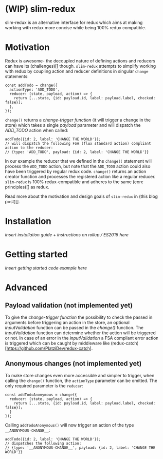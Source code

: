(WIP) slim-redux
================

slim-redux is an alternative interface for redux which aims at making working with redux more concise while being 100% redux compatible.

# Motivation
Redux is awesome- the decoupled nature of defining actions and reducers can have its (challenges)[] though.
`slim-redux` attempts to simplify working with redux by coupling action and reducer definitions in singular `change` statements:

```
const addTodo = change({
  actionType: 'ADD_TODO',
  reducer: (state, payload, action) => {
    return [...state, {id: payload.id, label: payload.label, checked: false}];
  },
});
```

`change()` returns a *change-trigger function* (it will trigger a change in the store) which takes a single *payload* parameter and will dispatch the *ADD_TODO* action when called: 
```
addTodo({id: 2, label: 'CHANGE THE WORLD'});
// will dispatch the following FSA (flux standard action) compliant action to the reducer:
// {type: 'ADD_TODO', payload: {id: 2, label: 'CHANGE THE WORLD'}}
```  

In our example the reducer that we defined in the `change()` statement will process the `ADD_TODO` action, but note that the `ADD_TODO` action could also have been triggered by regular redux code.
`change()` returns an action creator function and processes the registered action like a regular reducer. `slim-redux` is 100% redux-compatible and adheres to the same (core principles)[] as redux.

Read more about the motivation and design goals of `slim-redux` in (this blog post)[].  

# Installation
*insert installation guide + instructions on rollup / ES2016 here*

# Getting started
*insert getting started code example here*

# Advanced
## Payload validation (not implemented yet)
To give the *change-trigger function* the possibility to check the passed in arguments before triggering an action in the store, an optional *inputValidation* function can be passed in the *change()* function. The *inputValidation* function can determine whether the action will be triggered or not.
In case of an error in the *inputValidation* a FSA compliant error action is triggered which can be caught by middleware like (redux-catch)[https://github.com/PlatziDev/redux-catch].

## Anonymous changes (not implemented yet)
To make store changes even more accessible and simpler to trigger, when calling the `change()` function, the `actionType` parameter can be omitted. The only required parameter is the `reducer`:  
```
const addTodoAnonymous = change({
  reducer: (state, payload, action) => {
    return [...state, {id: payload.id, label: payload.label, checked: false}];
  }
});
```
Calling `addTodoAnonymous()` will now trigger an action of the type `__ANONYMOUS-CHANGE__`:
```
addTodo({id: 2, label: 'CHANGE THE WORLD'});
// dispatches the following action:
// {type: '__ANONYMOUS-CHANGE__', payload: {id: 2, label: 'CHANGE THE WORLD'}}
```  
